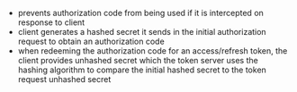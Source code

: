 - prevents authorization code from being used if it is intercepted on response to client
- client generates a hashed secret it sends in the initial authorization request to obtain an authorization code
- when redeeming the authorization code for an access/refresh token, the client provides unhashed secret which the token server uses the hashing algorithm to compare the initial hashed secret to the token request unhashed secret
